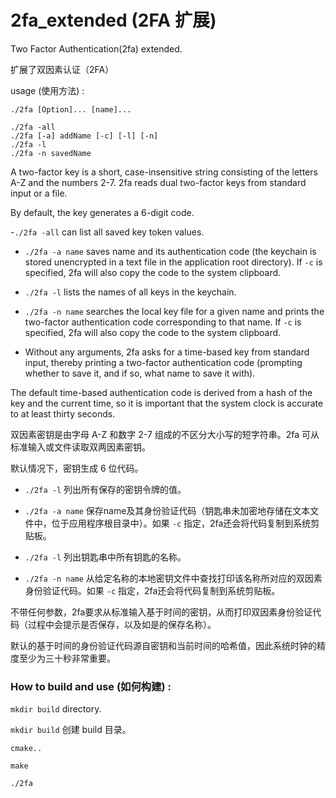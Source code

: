 # 2fa_extended (2FA 扩展)
Two Factor Authentication(2fa) extended.

扩展了双因素认证（2FA）

usage (使用方法) :

``` shell
./2fa [Option]... [name]...

./2fa -all
./2fa [-a] addName [-c] [-l] [-n]
./2fa -l
./2fa -n savedName
```

A two-factor key is a short, case-insensitive string consisting of the letters A-Z and the numbers 2-7. 2fa reads dual two-factor keys from standard input or a file.

By default, the key generates a 6-digit code.

-`./2fa -all` can list all saved key token values.

- `./2fa -a name` saves name and its authentication code (the keychain is stored unencrypted in a text file in the application root directory). If `-c` is specified, 2fa will also copy the code to the system clipboard.

- `./2fa -l` lists the names of all keys in the keychain.

- `./2fa -n name` searches the local key file for a given name and prints the two-factor authentication code corresponding to that name. If `-c` is specified, 2fa will also copy the code to the system clipboard.

- Without any arguments, 2fa asks for a time-based key from standard input, thereby printing a two-factor authentication code (prompting whether to save it, and if so, what name to save it with).

The default time-based authentication code is derived from a hash of the key and the current time, so it is important that the system clock is accurate to at least thirty seconds.

双因素密钥是由字母 A-Z 和数字 2-7 组成的不区分大小写的短字符串。2fa 可从标准输入或文件读取双两因素密钥。

默认情况下，密钥生成 6 位代码。

- `./2fa -l` 列出所有保存的密钥令牌的值。

- `./2fa -a name` 保存name及其身份验证代码（钥匙串未加密地存储在文本文件中，位于应用程序根目录中）。如果 `-c` 指定，2fa还会将代码复制到系统剪贴板。

- `./2fa -l` 列出钥匙串中所有钥匙的名称。

- `./2fa -n name` 从给定名称的本地密钥文件中查找打印该名称所对应的双因素身份验证代码。如果 `-c` 指定，2fa还会将代码复制到系统剪贴板。

不带任何参数，2fa要求从标准输入基于时间的密钥，从而打印双因素身份验证代码（过程中会提示是否保存，以及如是的保存名称）。

默认的基于时间的身份验证代码源自密钥和当前时间的哈希值，因此系统时钟的精度至少为三十秒非常重要。

### How to build and use (如何构建) :

`mkdir build` directory.

`mkdir build` 创建 build 目录。

``` shell
cmake..

make

./2fa
```
